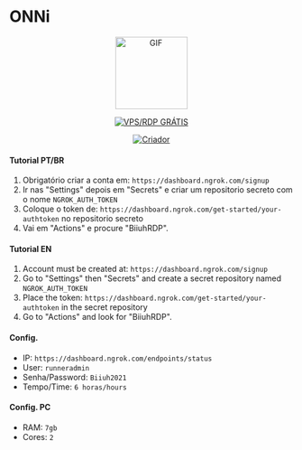 # ONNi


<p align="center">
<img src="https://media.giphy.com/media/4dM1U76aAQ3dbE6bc3/giphy.gif" alt="GIF" width="128" height="128"/>
</p>
<p align="center">
<a href="#"><img title="VPS/RDP GRÁTIS" src="https://img.shields.io/badge/VPS/RDP GRÁTIS-green?colorA=%23ff0000&colorB=%23017e40&style=for-the-badge"></a>
</p>
<p align="center">
<a href="https://github.com/Drakezin"><img title="Criador" src="https://img.shields.io/badge/Criador-Drakezin-orange.svg?style=for-the-badge&logo=github"></a>
</p>

#### Tutorial PT/BR
1. Obrigatório criar a conta em: `https://dashboard.ngrok.com/signup`
2. Ir nas "Settings" depois em "Secrets" e criar um repositorio secreto com o nome `NGROK_AUTH_TOKEN`
3. Coloque o token de: `https://dashboard.ngrok.com/get-started/your-authtoken` no repositorio secreto
4. Vai em "Actions" e procure "BiiuhRDP".

#### Tutorial EN
1. Account must be created at: `https://dashboard.ngrok.com/signup`
2. Go to "Settings" then "Secrets" and create a secret repository named `NGROK_AUTH_TOKEN`
3. Place the token: `https://dashboard.ngrok.com/get-started/your-authtoken` in the secret repository
4. Go to "Actions" and look for "BiiuhRDP".

#### Config.
- IP: `https://dashboard.ngrok.com/endpoints/status`
- User: `runneradmin`
- Senha/Password: `Biiuh2021`
- Tempo/Time: `6 horas/hours`

#### Config. PC
- RAM: `7gb`
- Cores: `2`
